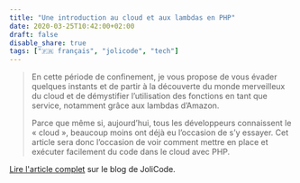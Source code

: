 ```yaml
---
title: "Une introduction au cloud et aux lambdas en PHP"
date: 2020-03-25T10:42:00+02:00
draft: false
disable_share: true
tags: ["🇫🇷 français", "jolicode", "tech"]
---
```


> En cette période de confinement, je vous propose de vous évader quelques instants et de partir à la découverte du monde merveilleux du cloud et de démystifier l’utilisation des fonctions en tant que service, notamment grâce aux lambdas d’Amazon.
>
> Parce que même si, aujourd’hui, tous les développeurs connaissent le « cloud », beaucoup moins ont déjà eu l’occasion de s’y essayer. Cet article sera donc l’occasion de voir comment mettre en place et exécuter facilement du code dans le cloud avec PHP.

[Lire l'article complet](https://jolicode.com/blog/une-introduction-au-cloud-et-aux-lambdas-en-php) sur le blog de JoliCode.
